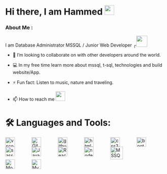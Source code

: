 

<h1> Hi there, I am Hammed <img src="https://media.giphy.com/media/hvRJCLFzcasrR4ia7z/giphy.gif" width="30"/>
</h1>


### About Me :
I am Database Administrator MSSQL / Junior Web Developer  ┌<img src="https://media.giphy.com/media/7FgozREBtahrxYNsYN/giphy.gif" width="35">

<!--- I'm working as a junior web developer. -->


- 👯 I’m looking to collaborate on with other developers around the world.

- 💻 In my free time learn more about mssql, t-sql, technologies and build website/App.

- ⚡ Fun fact: Listen to music, nature and traveling.

- 📫 How to reach me <a target="_blank" href = "https://www.linkedin.com/in/waheed-hammed"> <img src="https://cdn.jsdelivr.net/gh/devicons/devicon/icons/linkedin/linkedin-original.svg" width="30" />  </a>


# 🛠️ Languages and Tools:

<img src="https://cdn.jsdelivr.net/gh/devicons/devicon/icons/vscode/vscode-original.svg" width="30" style="padding-right:50px;" align="left" alt=" vscode" />
<img src="https://cdn.jsdelivr.net/gh/devicons/devicon/icons/git/git-original.svg" width="30"  style="padding-right:50px;" align="left" alt=" Git"/>
<img src="https://cdn.jsdelivr.net/gh/devicons/devicon/icons/github/github-original.svg" width="30"  style="padding-right:50px;" color="white" align="left" alt="github "/>
<img src="https://cdn.jsdelivr.net/gh/devicons/devicon/icons/html5/html5-original.svg" width="30" style="padding-right:50px;" align="left" alt=" html5"/><img src="https://cdn.jsdelivr.net/gh/devicons/devicon/icons/css3/css3-original.svg" width="30" style="padding-right:50px;" align="left" alt=" css3"/><img src="https://cdn.jsdelivr.net/gh/devicons/devicon/icons/bootstrap/bootstrap-original.svg" width="30" style="padding-right:50px;" align="left" alt=" bootstrap"/>
<img src="https://cdn.jsdelivr.net/gh/devicons/devicon/icons/sass/sass-original.svg" width="30" style="padding-right:50px;"align="left" alt=" sass"/>
<img src="https://cdn.jsdelivr.net/gh/devicons/devicon/icons/javascript/javascript-original.svg" width="30" style="padding-right:50px;" align="left" alt="JavaScript "/>
<img src="https://cdn.jsdelivr.net/gh/devicons/devicon/icons/react/react-original.svg" width="30" style="padding-right:50px;" align="left" alt="React "/>
<img src="https://cdn.jsdelivr.net/gh/devicons/devicon/icons/nodejs/nodejs-original.svg" width="30" style="padding-right:50px;" align="left" alt="nodeJS "/>
<img src="https://cdn.jsdelivr.net/gh/devicons/devicon/icons/microsoftsqlserver/microsoftsqlserver-plain.svg" width="40" style="padding-right:50px;" align="left" alt=" MSSQL"/>
<img src="https://cdn.jsdelivr.net/gh/devicons/devicon/icons/mongodb/mongodb-original.svg" width="30" style="padding-right:50px;" align="left" alt=" MongoDB"/>
<img src="https://cdn.jsdelivr.net/gh/devicons/devicon/icons/mysql/mysql-original.svg" width="30" style="padding-right:50px;" align="left" alt=" MySQL" />

    

          
          

<!-- -->




          
    
          
          
          
          


